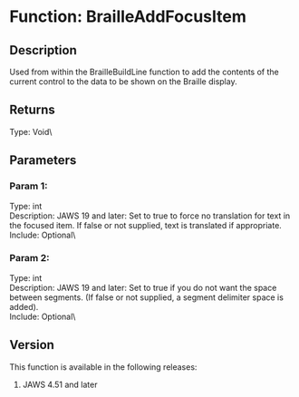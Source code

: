 # Function: BrailleAddFocusItem

## Description

Used from within the BrailleBuildLine function to add the contents of
the current control to the data to be shown on the Braille display.

## Returns

Type: Void\

## Parameters

### Param 1:

Type: int\
Description: JAWS 19 and later: Set to true to force no translation for
text in the focused item. If false or not supplied, text is translated
if appropriate.\
Include: Optional\

### Param 2:

Type: int\
Description: JAWS 19 and later: Set to true if you do not want the space
between segments. (If false or not supplied, a segment delimiter space
is added).\
Include: Optional\

## Version

This function is available in the following releases:

1.  JAWS 4.51 and later
